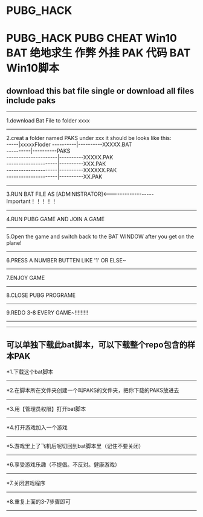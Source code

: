 # PUBG_HACK
PUBG_HACK PUBG CHEAT Win10 BAT 绝地求生  作弊 外挂 PAK 代码 BAT  Win10脚本
==========================================================================

download this bat file single or download all files include paks
--------------------------------------------------------------------------
***
1.download Bat File to folder xxxx
***
2.creat a folder named PAKS under xxx
       it should be looks like this:  
-----|xxxxxFloder 
----------|----------XXXXX.BAT  
----------|----------PAKS  
---------------------|----------XXXXX.PAK  
---------------------|----------XXX.PAK  
---------------------|----------XXXXXX.PAK  
---------------------|----------XX.PAK  

***
3.RUN BAT FILE AS [ADMINISTRATOR]<------------------Important！！！！！
***
4.RUN PUBG GAME AND JOIN A GAME
***
5.Open the game and switch back to the BAT WINDOW after you get on the plane!
***
6.PRESS A NUMBER BUTTEN LIKE  '1'  OR ELSE~
***
7.ENJOY GAME
***
8.CLOSE PUBG PROGRAME
***
9.REDO 3-8 EVERY GAME~!!!!!!!!!
***
***

可以单独下载此bat脚本，可以下载整个repo包含的样本PAK
--------------------------------------------------------------------------
*1.下载这个bat脚本
***
*2.在脚本所在文件夹创建一个叫PAKS的文件夹，把你下载的PAKS放进去
***
*3.用【管理员权限】打开bat脚本
***
*4.打开游戏加入一个游戏
***
*5.游戏里上了飞机后呢切回到bat脚本里（记住不要关闭）
***
*6.享受游戏乐趣（不提倡。不反对。健康游戏）
***
*7.关闭游戏程序
***
*8.重复上面的3-7步骤即可
***



